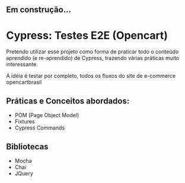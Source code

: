 ## Em construção...

# Cypress: Testes E2E (Opencart)

Pretendo utilizar esse projeto como forma de praticar todo o conteúdo aprendido (e re-aprendido) de Cypress, trazendo várias práticas muito interessante.

A idéia é testar por completo, todos os fluxos do site de e-commerce opencartbrasil

## Práticas e Conceitos abordados:

- POM (Page Object Model)
- Fixtures
- Cypress Commands

## Bibliotecas

- Mocha
- Chai
- JQuery


